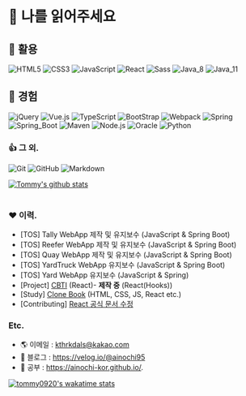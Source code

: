 # 📖 나를 읽어주세요
 
## 🎨 활용 
![HTML5](https://img.shields.io/badge/HTML5-E34F26.svg?logo=HTML5&logoColor=white)
![CSS3](https://img.shields.io/badge/CSS3-1572B6.svg?logo=CSS3&logoColor=white)
![JavaScript](https://img.shields.io/badge/JavaScript-F7DF1E.svg?logo=JavaScript&logoColor=white)
![React](https://img.shields.io/badge/React-61DAFB?logo=React&logoColor=white)
![Sass](https://img.shields.io/badge/Sass-CC6699?logo=Sass&logoColor=white)
![Java_8](https://img.shields.io/badge/java8-red?logo=java&logoColor=white)
![Java_11](https://img.shields.io/badge/java11-red?logo=java&logoColor=white)


## 🌱 경험
![jQuery](https://img.shields.io/badge/jQuery-0769AD?logo=jQuery&logoColor=white)
![Vue.js](https://img.shields.io/badge/Vue.js-4FC08D?logo=Vue.js&logoColor=white)
![TypeScript](https://img.shields.io/badge/TypeScript-3178C6?logo=TypeScript&logoColor=white)
![BootStrap](https://img.shields.io/badge/BootStrap-7952B3?logo=BootStrap&logoColor=white)
![Webpack](https://img.shields.io/badge/Webpack-8DD6F9?logo=Webpack&logoColor=white)
![Spring](https://img.shields.io/badge/Spring-6DB33F.svg?logo=spring&logoColor=white)
![Spring_Boot](https://img.shields.io/badge/Spring_Boot-6DB33F.svg?logo=spring&logoColor=white)
![Maven](https://img.shields.io/badge/Maven-C71A36.svg?logo=apache-maven&logoColor=white)
![Node.js](https://img.shields.io/badge/Node.js-339933?logo=Node.js&logoColor=white)
![Oracle](https://img.shields.io/badge/Oracle-F80000.svg?logo=Oracle&logoColor=white)
![Python](https://img.shields.io/badge/Python-3776AB.svg?logo=Python&logoColor=white)

### 👍 그 외.
![Git](https://img.shields.io/badge/Git-F05032.svg?logo=Git&logoColor=white)
![GitHub](https://img.shields.io/badge/GitHub-181717.svg?logo=GitHub&logoColor=white)
![Markdown](https://img.shields.io/badge/Markdown-000000?logo=markdown&logoColor=white)

[![Tommy's github stats](https://github-readme-stats.vercel.app/api?username=ainochi-kor&hide_border=true&hide=contribs&count_private=true&show_icons=true)](https://github.com/anuraghazra/github-readme-stats)
<br>
<br>

### ❤ 이력.
- [TOS] Tally WebApp 제작 및 유지보수 (JavaScript & Spring Boot)
- [TOS] Reefer WebApp 제작 및 유지보수 (JavaScript & Spring Boot)
- [TOS] Quay WebApp 제작 및 유지보수 (JavaScript & Spring Boot)
- [TOS] YardTruck WebApp 유지보수 (JavaScript & Spring Boot)
- [TOS] Yard WebApp 유지보수 (JavaScript & Spring)
- [Project] [CBTI](https://github.com/CBTI/Front_CBTI) (React)- **제작 중** (React(Hooks))
- [Study] [Clone Book](https://clonebook.netlify.app/) (HTML, CSS, JS, React etc.)
- [Contributing] [React 공식 문서 수정](https://github.com/reactjs/ko.reactjs.org/blob/master/content/docs/web-components.md) 


### Etc.
- 🌎 이메일 : kthrkdals@kakao.com
- 🌱 블로그 : https://velog.io/@ainochi95
- 📖 공부 : https://ainochi-kor.github.io/.


[![tommy0920's wakatime stats](https://github-readme-stats.vercel.app/api/wakatime?username=tommy0920)](https://wakatime.com/@tommy0920)

<!--
**ainochi-kor/ainochi-kor** is a ✨ _special_ ✨ repository because its `README.md` (this file) appears on your GitHub profile.

Here are some ideas to get you started:
![MariaDB](https://img.shields.io/badge/MariaDB-003545.svg?logo=MariaDB&logoColor=white)
![Angular](https://img.shields.io/badge/Angular-DD0031?logo=Angular&logoColor=white)
![GraphQL](https://img.shields.io/badge/GraphQL-E10098?logo=GraphQL&logoColor=white)
![Next.js](https://img.shields.io/badge/Next.js-000000?logo=Next.js&logoColor=white)
![Svelte](https://img.shields.io/badge/Svelte-FF3E00?logo=Svelte&logoColor=white)



- 🔭 I’m currently working on ...
- 🌱 I’m currently learning ...
- 👯 I’m looking to collaborate on ...
- 🤔 I’m looking for help with ...
- 💬 Ask me about ...
- 📫 How to reach me: ...
- 😄 Pronouns: ...
- ⚡ Fun fact: ...
-->
